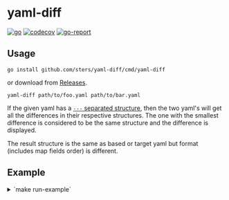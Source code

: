 # yaml-diff

[![go](https://github.com/sters/yaml-diff/workflows/Go/badge.svg)](https://github.com/sters/yaml-diff/actions?query=workflow%3AGo)
[![codecov](https://codecov.io/gh/sters/yaml-diff/branch/main/graph/badge.svg)](https://codecov.io/gh/sters/yaml-diff)
[![go-report](https://goreportcard.com/badge/github.com/sters/yaml-diff)](https://goreportcard.com/report/github.com/sters/yaml-diff)

## Usage

```
go install github.com/sters/yaml-diff/cmd/yaml-diff
```
or download from [Releases](https://github.com/sters/yaml-diff/releases).

```
yaml-diff path/to/foo.yaml path/to/bar.yaml
```

If the given yaml has a [`---` separated structure](https://yaml.org/spec/1.2/spec.html#id2760395), then the two yaml's will get all the differences in their respective structures. The one with the smallest difference is considered to be the same structure and the difference is displayed.

The result structure is the same as based or target yaml but format (includes map fields order) is different.

## Example

<details><summary>`make run-example`</summary>

You can try example directory.

```text
$ go run cmd/yaml-diff/main.go example/a.yaml example/b.yaml
--- example/a.yaml
+++ example/b.yaml

  spec:
    selector:
      app: "MyApp"
    ports:
      -
-       port: 80
+       port: 8080
        targetPort: 9376
        protocol: "TCP"
  apiVersion: "v1"
  kind: "Service"
  metadata:
    name: "my-service"

  apiVersion: "apps/v1"
  kind: "Deployment"
  metadata:
    name: "app-deployment"
    labels:
      app: "MyApp"
  spec:
    selector:
      matchLabels:
        app: "MyApp"
    template:
      metadata:
        labels:
          app: "MyApp"
      spec:
        containers:
          -
            name: "app"
-           image: "my-app:1.0.0"
+           image: "my-app:1.1.0"
            ports:
              -
                containerPort: 9376
-   replicas: 3
+   replicas: 10

- foo: "missing-in-b"

  this:
    is:
      the: "same"

+ bar:
+   - "missing in a.yaml"

+ baz:
+   - "missing in a.yaml"
```

Even if reverse specify, it also worked properly.

```text
$ go run cmd/yaml-diff/main.go example/b.yaml example/a.yaml
--- example/b.yaml
+++ example/a.yaml

  spec:
    selector:
      app: "MyApp"
    ports:
      -
        protocol: "TCP"
-       port: 8080
+       port: 80
        targetPort: 9376
  apiVersion: "v1"
  kind: "Service"
  metadata:
    name: "my-service"

  apiVersion: "apps/v1"
  kind: "Deployment"
  metadata:
    name: "app-deployment"
    labels:
      app: "MyApp"
  spec:
-   replicas: 10
+   replicas: 3
    selector:
      matchLabels:
        app: "MyApp"
    template:
      metadata:
        labels:
          app: "MyApp"
      spec:
        containers:
          -
            name: "app"
-           image: "my-app:1.1.0"
+           image: "my-app:1.0.0"
            ports:
              -
                containerPort: 9376

- bar:
-   - "missing in a.yaml"

- baz:
-   - "missing in a.yaml"

  this:
    is:
      the: "same"

+ foo: "missing-in-b"
```

</details>
